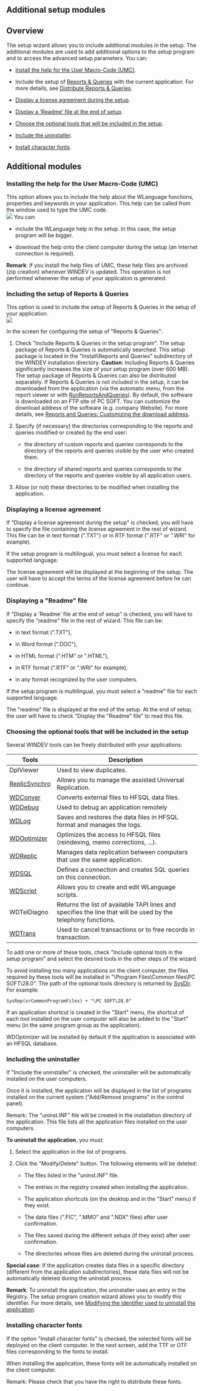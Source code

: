


## Additional setup modules
			



<a name="NOTE1"></a>
<a name="NOTE1_1"></a>


## Overview
<a name="overview_ELTTEXTE000292"></a>
The setup wizard allows you to include additional modules in the setup. The additional modules are used to add additional options to the setup program and to access the advanced setup parameters. You can:

- [Install the help for the User Macro-Code (UMC)](#NOTE2_1).

- Include the setup of [Reports & Queries](../Presentation/3088003.md) with the current application. For more details, see [Distribute Reports & Queries](../Presentation/3088002.md).

- [Display a license agreement during the setup](#NOTE2_3).

- [Display a 'Readme' file at the end of setup](#NOTE2_4).

- [Choose the optional tools that will be included in the setup](#NOTE2_5).

- [Include the uninstaller](#NOTE2_6).

- [Install character fonts](#NOTE2_7).






<a name="NOTE2"></a>
<a name="NOTE2_1"></a>


## Additional modules
<a name="additional_modules_ELTTEXTE000322"></a>


### Installing the help for the User Macro-Code (UMC)
<a name="installing_the_help_for_the_user_macrocode_umc_ELTPARAGRAPHE000048"></a>This option allows you to include the help about the WLanguage functions, properties and keywords in your application. This help can be called from the window used to type the UMC code.<br>![](https://doc.pcsoft.fr/en-US/images/image.awp?langid=3&name=Inst_Aide_MCU.gif)
You can:

- include the WLanguage help in the setup. In this case, the setup program will be bigger.

- download the help onto the client computer during the setup (an Internet connection is required).




**Remark**: If you install the help files of UMC, these help files are archived (zip creation) whenever WINDEV is updated. This operation is not performed whenever the setup of your application is generated.
<a name="NOTE2_2"></a>


### Including the setup of Reports & Queries
<a name="including_the_setup_reports_queries_ELTPARAGRAPHE000062"></a>

This option is used to include the setup of Reports & Queries in the setup of your application. 
<br>![](https://doc.pcsoft.fr/en-US/images/image.awp?langid=3&name=Inst_EtatsRequete.gif)


In the screen for configuring the setup of "Reports & Queries": 

1. Check "Include Reports & Queries in the setup program". The setup package of Reports & Queries is automatically searched. This setup package is located in the "Install\\Reports and Queries" subdirectory of the WINDEV installation directory.
	**Caution**: Including Reports & Queries significantly increases the size of your setup program (over 600 MB).
	The setup package of Reports & Queries can also be distributed separately.
	If Reports & Queries is not included in the setup, it can be downloaded from the application (via the automatic menu, from the report viewer or with [RunReportsAndQueries](../WDLang1/3013067.md)). By default, the software is downloaded on an FTP site of PC SOFT. You can customize the download address of the software (e.g. company Website). For more details, see [Reports and Queries: Customizing the download address](../Presentation/3088002.md).

2. Specify (if necessary) the directories corresponding to the reports and queries modified or created by the end user:

	- the directory of custom reports and queries corresponds to the directory of the reports and queries visible by the user who created them.

	- the directory of shared reports and queries corresponds to the directory of the reports and queries visible by all application users.




3. Allow (or not) these directories to be modified when installing the application.



<a name="NOTE2_3"></a>


### Displaying a license agreement
<a name="displaying_license_agreement_ELTPARAGRAPHE000092"></a>

If "Display a license agreement during the setup" is checked, you will have to specify the file containing the license agreement in the rest of wizard. This file can be in text format (".TXT") or in RTF format (".RTF" or ".WRI" for example).

If the setup program is multilingual, you must select a license for each supported language.

The license agreement will be displayed at the beginning of the setup. The user will have to accept the terms of the license agreement before he can continue.
<a name="NOTE2_4"></a>


### Displaying a "Readme" file
<a name="displaying_readme_file_ELTPARAGRAPHE000103"></a>

If "Display a 'Readme' file at the end of setup" is checked, you will have to specify the "readme" file in the rest of wizard. This file can be:

- in text format (".TXT"), 

- in Word format (".DOC"), 

- in HTML format (".HTM" or ".HTML"), 

- in RTF format (".RTF" or ".WRI" for example), 

- in any format recognized by the user computers.




If the setup program is multilingual, you must select a "readme" file for each supported language.

The "readme" file is displayed at the end of the setup. At the end of setup, the user will have to check "Display the "Readme" file" to read this file.
<a name="NOTE2_5"></a>


### Choosing the optional tools that will be included in the setup
<a name="choosing_the_optional_tools_that_will_included_the_setup_ELTPARAGRAPHE000120"></a>

Several WINDEV tools can be freely distributed with your applications:

| Tools | Description |
| --- | --- |
| DplViewer | Used to view duplicates. |
| [ReplicSynchro](../ReplicSynchro/3526550.md) | Allows you to manage the assisted Universal Replication. |
| [WDConver](../WDConver/3512006.md) | Converts external files to HFSQL data files. |
| [WDDebug](../Editeurs/2019021.md) | Used to debug an application remotely |
| [WDLog](../WDJournal/3516012.md) | Saves and restores the data files in HFSQL format and manages the logs. |
| [WDOptimizer](../WDOptimiseur/3519002.md) | Optimizes the access to HFSQL files (reindexing, memo corrections, ...). |
| [WDReplic](../WDReplic/3520016.md) | Manages data replication between computers that use the same application. |
| [WDSQL](../WDSQL/3521011.md) | Defines a connection and creates SQL queries on this connection. |
| [WDScript](../WDScript/1410087244.md) | Allows you to create and edit WLanguage scripts. |
| WDTelDiagno | Returns the list of available TAPI lines and specifies the line that will be used by the telephony functions. |
| [WDTrans](../WDTrans/3524005.md) | Used to cancel transactions or to free records in transaction. |


To add one or more of these tools, check "Include optional tools in the setup program" and select the desired tools in the other steps of the wizard.

To avoid installing too many applications on the client computer, the files required by these tools will be installed in "\\Program Files\\Common files\\PC SOFT\\28.0". The path of the optional tools directory is returned by [SysDir](../WDLang1/3073026.md). For example: 


```wl
SysRep(srCommonProgramFiles) + "\PC SOFT\28.0"
```


If an application shortcut is created in the "Start" menu, the shortcut of each tool installed on the user computer will also be added to the "Start" menu (in the same program group as the application).

WDOptimizer will be installed by default if the application is associated with an HFSQL database.
<a name="NOTE2_6"></a>


### Including the uninstaller
<a name="including_the_uninstaller_ELTPARAGRAPHE000205"></a>

If "Include the uninstaller" is checked, the uninstaller will be automatically installed on the user computers.

Once it is installed, the application will be displayed in the list of programs installed on the current system ("Add/Remove programs" in the control panel).

Remark: The "uninst.INF" file will be created in the installation directory of the application. This file lists all the application files installed on the user computers.

**To uninstall the application**, you must:

1. Select the application in the list of programs.

2. Click the "Modify/Delete" button. 
	The following elements will be deleted:

	- The files listed in the "uninst.INF" file.

	- The entries in the registry created when installing the application.

	- The application shortcuts (on the desktop and in the "Start" menu) if they exist.

	- The data files (".FIC", ".MMO" and ".NDX" files) after user confirmation.

	- The files saved during the different setups (if they exist) after user confirmation.

	- The directories whose files are deleted during the uninstall process.







**Special case**: If the application creates data files in a specific directory (different from the application subdirectories), these data files will not be automatically deleted during the uninstall process.

**Remark**: To uninstall the application, the uninstaller uses an entry in the Registry. The setup program creation wizard allows you to modify this identifier. For more details, see [Modifying the identifier used to uninstall the application](../Editeurs/2028062.md).
<a name="NOTE2_7"></a>


### Installing character fonts
<a name="installing_character_fonts_ELTPARAGRAPHE000239"></a>

If the option "Install character fonts" is checked, the selected fonts will be deployed on the client computer. In the next screen, add the TTF or OTF files corresponding to the fonts to install. 

When installing the application, these fonts will be automatically installed on the client computer. 

Remark: Please check that you have the right to distribute these fonts.


